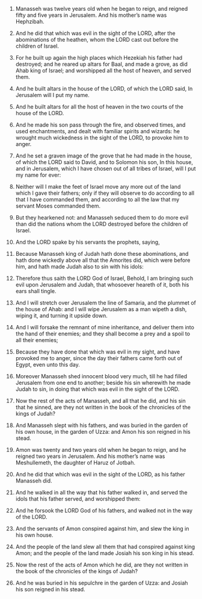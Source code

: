 1. Manasseh was twelve years old when he began to reign, and reigned
fifty and five years in Jerusalem. And his mother’s name was
Hephzibah.

2. And he did that which was evil in the sight of the LORD, after
the abominations of the heathen, whom the LORD cast out before the
children of Israel.

3. For he built up again the high places which Hezekiah his father
had destroyed; and he reared up altars for Baal, and made a grove, as
did Ahab king of Israel; and worshipped all the host of heaven, and
served them.

4. And he built altars in the house of the LORD, of which the LORD
said, In Jerusalem will I put my name.

5. And he built altars for all the host of heaven in the two courts
of the house of the LORD.

6. And he made his son pass through the fire, and observed times,
and used enchantments, and dealt with familiar spirits and wizards: he
wrought much wickedness in the sight of the LORD, to provoke him to
anger.

7. And he set a graven image of the grove that he had made in the
house, of which the LORD said to David, and to Solomon his son, In
this house, and in Jerusalem, which I have chosen out of all tribes of
Israel, will I put my name for ever:

8. Neither will I make the feet
of Israel move any more out of the land which I gave their fathers;
only if they will observe to do according to all that I have commanded
them, and according to all the law that my servant Moses commanded
them.

9. But they hearkened not: and Manasseh seduced them to do more evil
than did the nations whom the LORD destroyed before the children of
Israel.

10. And the LORD spake by his servants the prophets, saying,

11. Because Manasseh king of Judah hath done these abominations, and hath
done wickedly above all that the Amorites did, which were before him,
and hath made Judah also to sin with his idols:

12. Therefore thus
saith the LORD God of Israel, Behold, I am bringing such evil upon
Jerusalem and Judah, that whosoever heareth of it, both his ears shall
tingle.

13. And I will stretch over Jerusalem the line of Samaria, and the
plummet of the house of Ahab: and I will wipe Jerusalem as a man
wipeth a dish, wiping it, and turning it upside down.

14. And I will forsake the remnant of mine inheritance, and deliver
them into the hand of their enemies; and they shall become a prey and
a spoil to all their enemies;

15. Because they have done that which
was evil in my sight, and have provoked me to anger, since the day
their fathers came forth out of Egypt, even unto this day.

16. Moreover Manasseh shed innocent blood very much, till he had
filled Jerusalem from one end to another; beside his sin wherewith he
made Judah to sin, in doing that which was evil in the sight of the
LORD.

17. Now the rest of the acts of Manasseh, and all that he did, and
his sin that he sinned, are they not written in the book of the
chronicles of the kings of Judah?

18. And Manasseh slept with his
fathers, and was buried in the garden of his own house, in the garden
of Uzza: and Amon his son reigned in his stead.

19. Amon was twenty and two years old when he began to reign, and he
reigned two years in Jerusalem. And his mother’s name was
Meshullemeth, the daughter of Haruz of Jotbah.

20. And he did that which was evil in the sight of the LORD, as his
father Manasseh did.

21. And he walked in all the way that his father walked in, and
served the idols that his father served, and worshipped them:

22. And he forsook the LORD God of his fathers, and walked not in the way
of the LORD.

23. And the servants of Amon conspired against him, and slew the
king in his own house.

24. And the people of the land slew all them that had conspired
against king Amon; and the people of the land made Josiah his son king
in his stead.

25. Now the rest of the acts of Amon which he did, are they not
written in the book of the chronicles of the kings of Judah?

26. And he was buried in his sepulchre in the garden of Uzza: and Josiah
his son reigned in his stead.